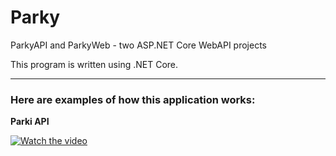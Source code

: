# Parky
ParkyAPI and ParkyWeb - two ASP.NET Core WebAPI projects

This program is written using .NET Core.

<hr>

<p><h3>Here are examples of how this application works:</h3></p>

<p><strong>Parki API</strong></p>

[![Watch the video](https://img.youtube.com/vi/Ycli8AjyoBI&t/hqdefault.jpg)](https://youtu.be/Ycli8AjyoBI)
